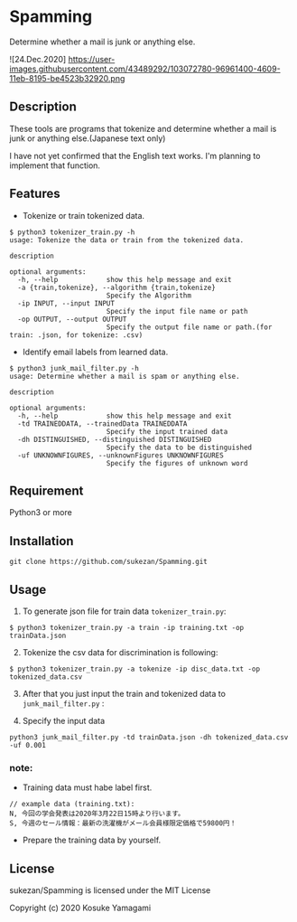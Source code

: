 # Spamming
Determine whether a mail is junk or anything else.

![24.Dec.2020]
https://user-images.githubusercontent.com/43489292/103072780-96961400-4609-11eb-8195-be4523b32920.png

## Description 
These tools are programs that tokenize and determine whether a mail is junk or anything else.(Japanese text only)

I have not yet confirmed that the English text works. I'm planning to implement that function.

## Features
- Tokenize or train tokenized data.
```
$ python3 tokenizer_train.py -h
usage: Tokenize the data or train from the tokenized data.

description

optional arguments:
  -h, --help            show this help message and exit
  -a {train,tokenize}, --algorithm {train,tokenize}
                        Specify the Algorithm
  -ip INPUT, --input INPUT
                        Specify the input file name or path
  -op OUTPUT, --output OUTPUT
                        Specify the output file name or path.(for train: .json, for tokenize: .csv)

```
- Identify email labels from learned data.
```
$ python3 junk_mail_filter.py -h
usage: Determine whether a mail is spam or anything else.

description

optional arguments:
  -h, --help            show this help message and exit
  -td TRAINEDDATA, --trainedData TRAINEDDATA
                        Specify the input trained data
  -dh DISTINGUISHED, --distinguished DISTINGUISHED
                        Specify the data to be distinguished
  -uf UNKNOWNFIGURES, --unknownFigures UNKNOWNFIGURES
                        Specify the figures of unknown word

```

## Requirement
Python3 or more

## Installation
```
git clone https://github.com/sukezan/Spamming.git
```

## Usage
1. To generate json file for train data `tokenizer_train.py`:
```
$ python3 tokenizer_train.py -a train -ip training.txt -op trainData.json
```
2. Tokenize the csv data for discrimination is following:
```
$ python3 tokenizer_train.py -a tokenize -ip disc_data.txt -op tokenized_data.csv
```
3. After that you just input the train and tokenized data to `junk_mail_filter.py` :

4. Specify the input data
```
python3 junk_mail_filter.py -td trainData.json -dh tokenized_data.csv -uf 0.001
```

### note:
- Training data must habe label first.
```
// example data (training.txt):
N, 今回の学会発表は2020年3月22日15時より行います。
S, 今週のセール情報：最新の洗濯機がメール会員様限定価格で59800円！
```
- Prepare the training data by yourself.  

## License
sukezan/Spamming is licensed under the MIT License

Copyright (c) 2020 Kosuke Yamagami